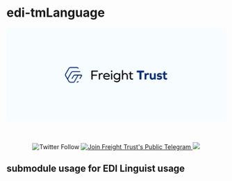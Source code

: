 # edi-tmLanguage

<!-- COPYRIGHT 2020 - FREIGHTTRUST AND CLEARING CORPORATION
        ALL RIGHTS RESERVED 
    -->
<!-- FREIGHT TRUST HEADER AREA DEFAULTS  -->
<!-- FREIGHT TRUST BANNER IMAGE -->
<p   align="center">

<img   src="https://raw.githubusercontent.com/freight-trust/branding/master/images/optimized_github_repo_card.png">
</p>
<br>
<!-- FREIGHT TRUST BANNER IMAGE -->
<!-- Badges Start -->
<p   align="center">
<img   alt="Twitter Follow"   src="https://img.shields.io/twitter/follow/freighttrustnet?label=%40FreightTrustNet&style=social">
 <a   href="https://t.me/freighttrust">
 <img   alt="Join Freight Trust's Public Telegram"   src="https://img.shields.io/badge/telegram-%40freighttrust-blue">
 </a>
<img   src="https://img.shields.io/github/package-json/keywords/freight-trust/tdocs">
</p>
<!-- Badges End -->
<!-- FREIGHT TRUST HEADER AREA DEFAULTS END -->

## submodule usage for EDI Linguist usage

